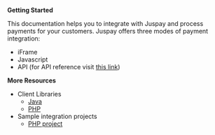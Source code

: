 **Getting Started**

This documentation helps you to integrate with Juspay and process payments for your customers. Juspay offers three modes of payment integration:  

* iFrame
* Javascript
* API (for API reference visit [this link](https://apidocs.juspay.in))

**More Resources**

* Client Libraries
    * [Java](https://bitbucket.org/juspay/juspay_java_client)
    * [PHP](https://bitbucket.org/juspay/juspay-php-client/overview)
* Sample integration projects
    * [PHP project](https://bitbucket.org/juspay/juspay-integration-code-samples)
